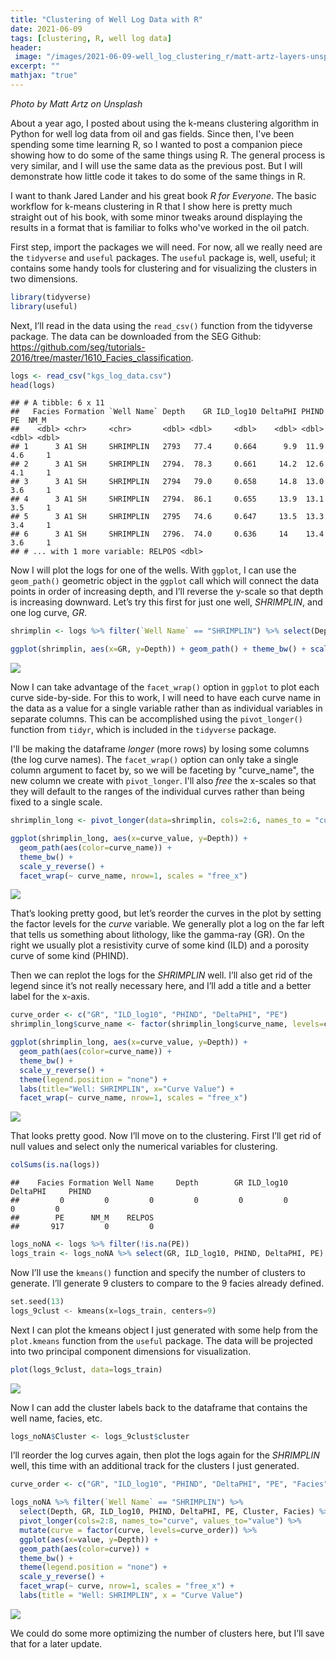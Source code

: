 ```yaml
---
title: "Clustering of Well Log Data with R"
date: 2021-06-09
tags: [clustering, R, well log data]
header:
 image: "/images/2021-06-09-well_log_clustering_r/matt-artz-layers-unsplash.jpg"
excerpt: ""
mathjax: "true"
---
```


*Photo by Matt Artz on Unsplash*

About a year ago, I posted about using the k-means clustering algorithm in Python for well log data from oil and gas fields.  Since then, I've been spending some time learning R, so I wanted to post a companion piece showing how to do some of the same things using R.  The general process is very similar, and I will use the same data as the previous post. But I will demonstrate how little code it takes to do some of the same things in R. 

I want to thank Jared Lander and his great book *R for Everyone*.  The basic workflow for k-means clustering in R that I show here is pretty much straight out of his book, with some minor tweaks around displaying the results in a format that is familiar to folks who've worked in the oil patch.

First step, import the packages we will need. For now, all we really
need are the `tidyverse` and `useful` packages.  The `useful` package is, well, useful; it contains some handy tools for clustering and for visualizing the clusters in two dimensions.

``` r
library(tidyverse)
library(useful)
```

Next, I’ll read in the data using the `read_csv()` function from the tidyverse package.  The data can be downloaded from the SEG Github: https://github.com/seg/tutorials-2016/tree/master/1610_Facies_classification.

``` r
logs <- read_csv("kgs_log_data.csv")
head(logs)
```

    ## # A tibble: 6 x 11
    ##   Facies Formation `Well Name` Depth    GR ILD_log10 DeltaPHI PHIND    PE  NM_M
    ##    <dbl> <chr>     <chr>       <dbl> <dbl>     <dbl>    <dbl> <dbl> <dbl> <dbl>
    ## 1      3 A1 SH     SHRIMPLIN   2793   77.4     0.664      9.9  11.9   4.6     1
    ## 2      3 A1 SH     SHRIMPLIN   2794.  78.3     0.661     14.2  12.6   4.1     1
    ## 3      3 A1 SH     SHRIMPLIN   2794   79.0     0.658     14.8  13.0   3.6     1
    ## 4      3 A1 SH     SHRIMPLIN   2794.  86.1     0.655     13.9  13.1   3.5     1
    ## 5      3 A1 SH     SHRIMPLIN   2795   74.6     0.647     13.5  13.3   3.4     1
    ## 6      3 A1 SH     SHRIMPLIN   2796.  74.0     0.636     14    13.4   3.6     1
    ## # ... with 1 more variable: RELPOS <dbl>

Now I will plot the logs for one of the wells. With `ggplot`, I can use
the `geom_path()` geometric object in the `ggplot` call which will
connect the data points in order of increasing depth, and I’ll reverse
the y-scale so that depth is increasing downward. Let’s try this first
for just one well, *SHRIMPLIN*, and one log curve,
*GR*.

``` r
shrimplin <- logs %>% filter(`Well Name` == "SHRIMPLIN") %>% select(Depth, GR, ILD_log10, DeltaPHI, PHIND, PE)

ggplot(shrimplin, aes(x=GR, y=Depth)) + geom_path() + theme_bw() + scale_y_reverse()
```

![](/images/2021-06-09-well_log_clustering_r/unnamed-chunk-3-1.png)<!-- -->

Now I can take advantage of the `facet_wrap()` option in `ggplot` to plot
each curve side-by-side. For this to work, I will need to have each
curve name in the data as a value for a single variable rather than as individual variables in separate columns. This can be accomplished using the `pivot_longer()`
function from `tidyr`, which is included in the `tidyverse` package.

I'll be making the dataframe *longer* (more rows) by losing some columns (the log curve names).  The `facet_wrap()` option can only take a single column argument to facet by, so we will be faceting by "curve_name", the new column we create with `pivot_longer`. I'll also *free* the x-scales so that they will default to the ranges of the individual curves rather than being fixed to a single scale.

``` r
shrimplin_long <- pivot_longer(data=shrimplin, cols=2:6, names_to = "curve_name", values_to = "curve_value")

ggplot(shrimplin_long, aes(x=curve_value, y=Depth)) + 
  geom_path(aes(color=curve_name)) + 
  theme_bw() + 
  scale_y_reverse() + 
  facet_wrap(~ curve_name, nrow=1, scales = "free_x")
```

![](/images/2021-06-09-well_log_clustering_r/unnamed-chunk-4-1.png)<!-- -->

That’s looking pretty good, but let’s reorder the curves in the plot by
setting the factor levels for the *curve* variable. We generally plot a log on the far left that tells us something about lithology, like the gamma-ray (GR).  On the right we usually plot a resistivity curve of some kind (ILD) and a porosity curve of some kind (PHIND). 

Then we can replot the logs for the *SHRIMPLIN* well. I’ll also get rid of the legend since
it’s not really necessary here, and I’ll add a title and a better label
for the x-axis.

``` r
curve_order <- c("GR", "ILD_log10", "PHIND", "DeltaPHI", "PE")
shrimplin_long$curve_name <- factor(shrimplin_long$curve_name, levels=curve_order)

ggplot(shrimplin_long, aes(x=curve_value, y=Depth)) + 
  geom_path(aes(color=curve_name)) + 
  theme_bw() + 
  scale_y_reverse() + 
  theme(legend.position = "none") +
  labs(title="Well: SHRIMPLIN", x="Curve Value") +
  facet_wrap(~ curve_name, nrow=1, scales = "free_x")
```

![](/images/2021-06-09-well_log_clustering_r/unnamed-chunk-5-1.png)<!-- -->

That looks pretty good. Now I’ll move on to the clustering. First I’ll
get rid of null values and select only the numerical variables for clustering.

``` r
colSums(is.na(logs))
```

    ##    Facies Formation Well Name     Depth        GR ILD_log10  DeltaPHI     PHIND 
    ##         0         0         0         0         0         0         0         0 
    ##        PE      NM_M    RELPOS 
    ##       917         0         0

``` r
logs_noNA <- logs %>% filter(!is.na(PE))
logs_train <- logs_noNA %>% select(GR, ILD_log10, PHIND, DeltaPHI, PE)
```

Now I’ll use the `kmeans()` function and specify the number of clusters
to generate. I’ll generate 9 clusters to compare to the 9 facies already defined.

``` rs
set.seed(13)
logs_9clust <- kmeans(x=logs_train, centers=9)
```

Next I can plot the kmeans object I just generated with some help from the `plot.kmeans`
function from the `useful` package. The data will be projected into two principal component dimensions for visualization.

``` r
plot(logs_9clust, data=logs_train)
```

![](/images/2021-06-09-well_log_clustering_r/unnamed-chunk-8-1.png)<!-- -->

Now I can add the cluster labels back to the dataframe that contains the well
name, facies, etc.

``` r
logs_noNA$Cluster <- logs_9clust$cluster
```

I’ll reorder the log curves again, then plot the logs again for the *SHRIMPLIN* well, this time
with an additional track for the clusters I just generated.

``` r
curve_order <- c("GR", "ILD_log10", "PHIND", "DeltaPHI", "PE", "Facies", "Cluster")

logs_noNA %>% filter(`Well Name` == "SHRIMPLIN") %>%
  select(Depth, GR, ILD_log10, PHIND, DeltaPHI, PE, Cluster, Facies) %>%
  pivot_longer(cols=2:8, names_to="curve", values_to="value") %>%
  mutate(curve = factor(curve, levels=curve_order)) %>%
  ggplot(aes(x=value, y=Depth)) + 
  geom_path(aes(color=curve)) + 
  theme_bw() + 
  theme(legend.position = "none") +
  scale_y_reverse() + 
  facet_wrap(~ curve, nrow=1, scales = "free_x") +
  labs(title = "Well: SHRIMPLIN", x = "Curve Value")
```

![](/images/2021-06-09-well_log_clustering_r/unnamed-chunk-10-1.png)<!-- -->

We could do some more optimizing the number of clusters here, but I’ll save that
for a later update.
